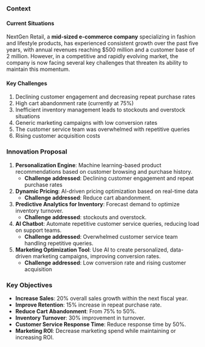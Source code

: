 ### Context
#### Current Situations
NextGen Retail, a **mid-sized e-commerce company** specializing in fashion and lifestyle products, has experienced consistent growth over the past five years, with annual revenues reaching $500 million and a customer base of 2 million. However, in a competitive and rapidly evolving market, the company is now facing several key challenges that threaten its ability to maintain this momentum. 
#### Key Challenges
1. Declining customer engagement and decreasing repeat purchase rates 
2. High cart abandonment rate (currently at 75%) 
3. Inefficient inventory management leads to stockouts and overstock situations 
4. Generic marketing campaigns with low conversion rates 
5. The customer service team was overwhelmed with repetitive queries 
6. Rising customer acquisition costs
### Innovation Proposal

1. **Personalization Engine**: Machine learning-based product recommendations based on customer browsing and purchase history. 
	- **Challenge addressed**: Declining customer engagement and repeat purchase rates
2. **Dynamic Pricing**: AI-driven pricing optimization based on real-time data
	- **Challenge addressed**: Reduce cart abandonment.
3. **Predictive Analytics for Inventory**: Forecast demand to optimize inventory turnover.
	- **Challenge addressed**: stockouts and overstock.
4. **AI Chatbot**: Automate repetitive customer service queries, reducing load on support teams.
	-  **Challenge addressed**: Overwhelmed customer service team handling repetitive queries.
5. **Marketing Optimization Tool**: Use AI to create personalized, data-driven marketing campaigns, improving conversion rates.
	- **Challenge addressed**: Low conversion rate and rising customer acquisition

### **Key Objectives**

- **Increase Sales**: 20% overall sales growth within the next fiscal year.
- **Improve Retention**: 15% increase in repeat purchase rate.
- **Reduce Cart Abandonment**: From 75% to 50%.
- **Inventory Turnover**: 30% improvement in turnover.
- **Customer Service Response Time**: Reduce response time by 50%.
- **Marketing ROI**: Decrease marketing spend while maintaining or increasing ROI.
